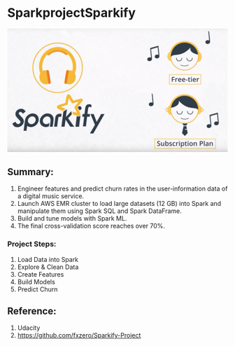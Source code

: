 # SparkprojectSparkify


![Image of result](https://github.com/ShuangyuandData/SparkprojectSparkify/blob/master/figure1.png)

## Summary: 
1. Engineer features and predict churn rates in the user-information data of a digital music service.
2. Launch AWS EMR cluster to load large datasets (12 GB) into Spark and manipulate them using Spark SQL and Spark DataFrame. 
3. Build and tune models with Spark ML.
4. The final cross-validation score reaches over 70%.


### Project Steps:
1. Load Data into Spark
2. Explore & Clean Data
3. Create Features
4. Build Models
5. Predict Churn

## Reference:
1. Udacity
2. https://github.com/fxzero/Sparkify-Project
